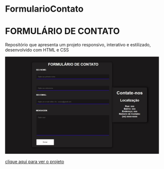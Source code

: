 # FormularioContato
 
<h1>FORMULÁRIO DE CONTATO</h1>

<p>Repositório que apresenta um projeto responsivo, interativo e estilizado, desenvolvido com HTML e CSS<p>
<img src="img/formulario.jpg" alt="formulario">


 <a href="https://john-enes.github.io/FormularioContato/"> clique aqui para ver o projeto</a>


